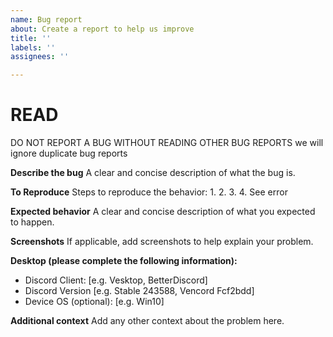 ```yaml
---
name: Bug report
about: Create a report to help us improve
title: ''
labels: ''
assignees: ''

---
```


# READ

DO NOT REPORT A BUG WITHOUT READING OTHER BUG REPORTS we will ignore duplicate bug reports

**Describe the bug**
A clear and concise description of what the bug is.

**To Reproduce**
Steps to reproduce the behavior:
1. 
2. 
3. 
4. See error

**Expected behavior**
A clear and concise description of what you expected to happen.

**Screenshots**
If applicable, add screenshots to help explain your problem.

**Desktop (please complete the following information):**
 - Discord Client: [e.g. Vesktop, BetterDiscord]
 - Discord Version [e.g. Stable 243588, Vencord Fcf2bdd]
 - Device OS (optional): [e.g. Win10]

**Additional context**
Add any other context about the problem here.
